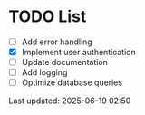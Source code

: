 # TODO List

- [ ] Add error handling
- [x] Implement user authentication
- [ ] Update documentation
- [ ] Add logging
- [ ] Optimize database queries

Last updated: 2025-06-19 02:50
